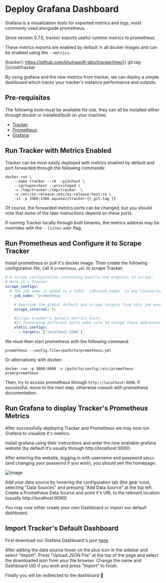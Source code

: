 # Deploy Grafana Dashboard

Grafana is a visualization tools for exported metrics and logs, most commonly
used alongside prometheus.

Since version 0.7.0, tracker exports useful runtime metrics to prometheus.

These metrics exports are enabled by default in all docker images and can be
enabled using the `--metrics`.

[tracker]: https://github.com/khulnasoft-labs/tracker/tree/{{ git.tag }}/cmd/tracker

By using grafana and the new metrics from tracker, we can deploy a simple
dashboard which tracks your tracker's instance performance and outputs.

## Pre-requisites

The following tools must be available for use, they can all be installed either
through docker or installed/built on your machine.

- [Tracker](https://github.com/khulnasoft-labs/tracker/)
- [Prometheus](https://prometheus.io/download/)
- [Grafana](https://grafana.com/docs/grafana/latest/getting-started/getting-started)

## Run Tracker with Metrics Enabled

Tracker can be most easily deployed with metrics enabled by default and port
forwarded through the following commands:

```console
docker run \
    --name tracker --rm --pid=host \
    --cgroupns=host --privileged \
    -v /tmp/tracker:/tmp/tracker  \
    -v /etc/os-release:/etc/os-release-host:ro \
    -it -p 3366:3366 aquasec/tracker:{{ git.tag }}
```

Of course, the forwarded metrics ports can be changed, but you should note that
some of the later instructions depend on these ports.

If running Tracker locally through built binaries, the metrics address may be
overrides with the `--listen-addr` flag.

## Run Prometheus and Configure it to Scrape Tracker

Install prometheus or pull it's docker image. Then create the following
configuration file, call it `prometheus.yml` to scrape Tracker:

```yaml
# A scrape configuration containing exactly one endpoint to scrape:
# Here it's Tracker.
scrape_configs:
  # The job name is added as a label `job=<job_name>` to any timeseries scraped from this config.
  - job_name: 'prometheus'

    # Override the global default and scrape targets from this job every 5 seconds.
    scrape_interval: 5s

    #Scrape tracker's default metrics hosts.
    #If forwarding different ports make sure to change these addresses.
    static_configs:
      - targets: ['localhost:3366']
```

We must then start prometheus with the following command:

```console
prometheus --config.file=/path/to/prometheus.yml
```

Or alternatively with docker:

```console
docker run -p 9090:9090 -v /path/to/config:/etc/prometheus prom/prometheus
```

Then, try to access prometheus through `http://localhost:9090`. If successful,
move to the next step, otherwise consult with prometheus documentation.

## Run Grafana to display Tracker's Prometheus Metrics

After successfully deploying Tracker and Prometheus we may now run Grafana to
visualize it's metrics.

Install grafana using their instructions and enter the now available grafana
website (by default it's usually through http://localhost:3000).

After entering the website, logging in with username and password `admin` (and
changing your password if you wish), you should see the homepage:

![image](https://user-images.githubusercontent.com/22661609/160572543-771d4a0e-d7d8-46d2-bf51-7c9f64487bf8.png)

Add your data source by hovering the configuration tab (the gear icon),
selecting "Data Sources" and pressing "Add Data Source" at the top left. Create
a Prometheus Data Source and point it's URL to the relevant location (usually
http://localhost:9090)

You may now either create your own Dashboard or import our default dashboard.

## Import Tracker's Default Dashboard

First download our Grafana Dashboard's json [here].

[here]: https://github.com/khulnasoft-labs/tracker/tree/main/deploy/grafana/tracker.json

After adding the data source hover on the plus icon in the sidebar and select
"Import". Press "Upload JSON File" at the top of the page and select the
downloaded json from your file browser. Change the name and Dashboard UID if
you wish and press "Import" to finish. 

Finally you will be redirected to the dashboard 🥳
